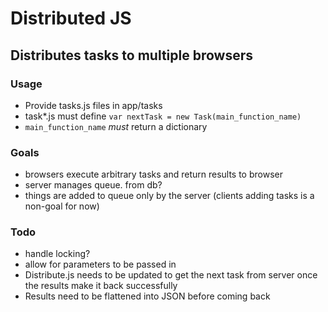 # Distributed JS

## Distributes tasks to multiple browsers

### Usage
- Provide tasks.js files in app/tasks
- task*.js must define `var nextTask = new Task(main_function_name)`
- `main_function_name` *must* return a dictionary

### Goals
- browsers execute arbitrary tasks and return results to browser
- server manages queue. from db?
- things are added to queue only by the server (clients adding tasks
  is a non-goal for now)

### Todo
- handle locking?
- allow for parameters to be passed in
- Distribute.js needs to be updated to get the next task from server
  once the results make it back successfully
- Results need to be flattened into JSON before coming back
  
